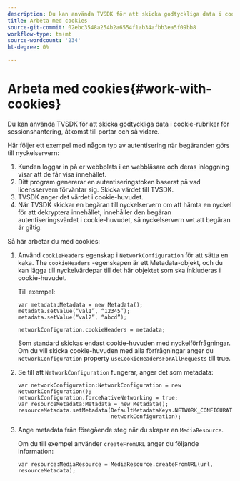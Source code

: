 ```yaml
---
description: Du kan använda TVSDK för att skicka godtyckliga data i cookie-rubriker för sessionshantering, åtkomst till portar och så vidare.
title: Arbeta med cookies
source-git-commit: 02ebc3548a254b2a6554f1ab34afbb3ea5f09bb8
workflow-type: tm+mt
source-wordcount: '234'
ht-degree: 0%

---
```


# Arbeta med cookies{#work-with-cookies}

Du kan använda TVSDK för att skicka godtyckliga data i cookie-rubriker för sessionshantering, åtkomst till portar och så vidare.

Här följer ett exempel med någon typ av autentisering när begäranden görs till nyckelservern:

1. Kunden loggar in på er webbplats i en webbläsare och deras inloggning visar att de får visa innehållet.
1. Ditt program genererar en autentiseringstoken baserat på vad licensservern förväntar sig. Skicka värdet till TVSDK.
1. TVSDK anger det värdet i cookie-huvudet.
1. När TVSDK skickar en begäran till nyckelservern om att hämta en nyckel för att dekryptera innehållet, innehåller den begäran autentiseringsvärdet i cookie-huvudet, så nyckelservern vet att begäran är giltig.

Så här arbetar du med cookies:

1. Använd `cookieHeaders` egenskap i `NetworkConfiguration` för att sätta en kaka. The `cookieHeaders` -egenskapen är ett Metadata-objekt, och du kan lägga till nyckelvärdepar till det här objektet som ska inkluderas i cookie-huvudet.

   Till exempel:

   ```
   var metadata:Metadata = new Metadata(); 
   metadata.setValue(“val1”, “12345”); 
   metadata.setValue(“val2”, “abcd”); 
   
   networkConfiguration.cookieHeaders = metadata;
   ```

   Som standard skickas endast cookie-huvuden med nyckelförfrågningar. Om du vill skicka cookie-huvuden med alla förfrågningar anger du `NetworkConfiguration` property `useCookieHeadersForAllRequests` till true.

1. Se till att `NetworkConfiguration` fungerar, anger det som metadata:

   ```
   var networkConfiguration:NetworkConfiguration = new NetworkConfiguration(); 
   networkConfiguration.forceNativeNetworking = true; 
   var resourceMetadata:Metadata = new Metadata(); 
   resourceMetadata.setMetadata(DefaultMetadataKeys.NETWORK_CONFIGURATION_KEY,  
                                networkConfiguration);
   ```

1. Ange metadata från föregående steg när du skapar en `MediaResource`.

   Om du till exempel använder `createFromURL` anger du följande information:

   ```
   var resource:MediaResource = MediaResource.createFromURL(url, resourceMetadata);
   ```
